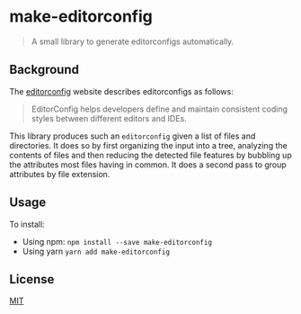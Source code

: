 # make-editorconfig

> A small library to generate editorconfigs automatically.

## Background
The [editorconfig](https://editorconfig.org) website describes editorconfigs as 
follows:

> EditorConfig helps developers define and maintain consistent coding styles 
> between different editors and IDEs. 

This library produces such an `editorconfig` given a list of files and directories.
It does so by first organizing the input into a tree, analyzing the contents
of files and then reducing the detected file features by bubbling up the attributes
most files having in common. It does a second pass to group attributes by
file extension.

## Usage
To install:

* Using npm: `npm install --save make-editorconfig`
* Using yarn `yarn add make-editorconfig`

## License

[MIT](https://github.com/fvj/make-editorconfig/blob/master/LICENSE)
